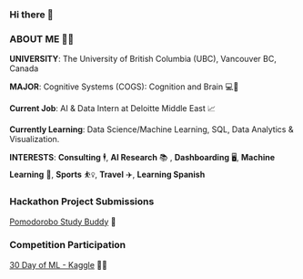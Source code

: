 ### Hi there 👋
### ABOUT ME 💁‍♀️

**UNIVERSITY**: The University of British Columbia (UBC), Vancouver BC, Canada 

**MAJOR**: Cognitive Systems (COGS): Cognition and Brain 💻🧠

**Current Job**: AI & Data Intern at Deloitte Middle East 📈

**Currently Learning**: Data Science/Machine Learning, SQL, Data Analytics & Visualization.

**INTERESTS**: **Consulting** 🕴, **AI Research** 📚 , **Dashboarding** 🖥️, **Machine Learning** 🤖, **Sports** ⛹️‍♀️, **Travel** ✈️, **Learning Spanish** 

### Hackathon Project Submissions

[Pomodorobo Study Buddy](https://devpost.com/software/pomodorobo-study-buddy) 🍅

### Competition Participation
[30 Day of ML - Kaggle](https://www.kaggle.com/thirty-days-of-ml) 👩‍🔬

<!--
**DaliaAh/DaliaAh** is a ✨ _special_ ✨ repository because its `README.md` (this file) appears on your GitHub profile.

Here are some ideas to get you started:

- 🔭 I’m currently working on ...
- 🌱 I’m currently learning ...
- 👯 I’m looking to collaborate on ...
- 🤔 I’m looking for help with ...
- 💬 Ask me about ...
- 📫 How to reach me: ...
- 😄 Pronouns: ...
- ⚡ Fun fact: ...
-->

